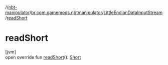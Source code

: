 //[nbt-manipulator](../../../index.md)/[br.com.gamemods.nbtmanipulator](../index.md)/[LittleEndianDataInputStream](index.md)/[readShort](read-short.md)

# readShort

[jvm]\
open override fun [readShort](read-short.md)(): [Short](https://kotlinlang.org/api/latest/jvm/stdlib/kotlin/-short/index.html)
